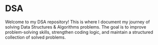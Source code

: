 # DSA


Welcome to my DSA repository! This is where I document my journey of solving Data Structures & Algorithms problems. The goal is to improve problem-solving skills, strengthen coding logic, and maintain a structured collection of solved problems.


